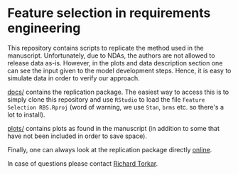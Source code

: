 # Feature selection in requirements engineering

This repository contains scripts to replicate the method used in the manuscript. Unfortunately, due to NDAs, the authors are not allowed to release data as-is. However, in the plots and data description section one can see the input given to the model development steps. Hence, it is easy to simulate data in order to verify our approach.

[docs/](https://github.com/torkar/feature-selection-RBS/tree/master/docs) contains the replication package. The easiest way to access this is to simply clone this repository and use `RStudio` to load the file `Feature Selection RBS.Rproj` (word of warning, we use `Stan`, `brms` etc. so there's a lot to install).

[plots/](https://github.com/torkar/feature-selection-RBS/tree/master/plots) contains plots as found in the manuscript (in addition to some that have not been included in order to save space).

Finally, one can always look at the replication package directly [online](https://torkar.github.io/feature-selection-RBS/).

In case of questions please contact [Richard Torkar](mailto:torkarr@chalmers.se?subject=[GitHub]%20Feature%20Selection).
